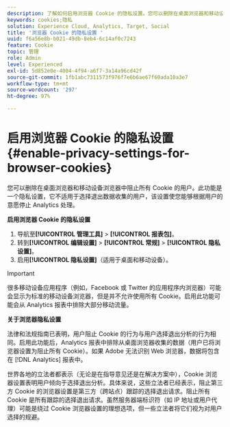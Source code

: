 ```yaml
---
description: 了解如何启用浏览器 Cookie 的隐私设置。您可以删除在桌面浏览器和移动设备浏览器中阻止所有 Cookie 的用户。
keywords: cookies;隐私
solution: Experience Cloud, Analytics, Target, Social
title: '浏览器 Cookie 的隐私设置 '
uuid: f6a56e8b-b021-49db-8eb4-6c14af0c7243
feature: Cookie
topic: 管理
role: Admin
level: Experienced
exl-id: 5d852e0e-4004-4f94-a6f7-3a14a96cd42f
source-git-commit: 1fb1abc7311573f976f7e6b6ae67f60ada10a3e7
workflow-type: tm+mt
source-wordcount: '297'
ht-degree: 97%

---
```


# 启用浏览器 Cookie 的隐私设置{#enable-privacy-settings-for-browser-cookies}

您可以删除在桌面浏览器和移动设备浏览器中阻止所有 Cookie 的用户。此功能是一个隐私设置，它不适用于选择退出数据收集的用户，该设置使您能够根据用户的意愿停止 Analytics 处理。

**启用浏览器 Cookie 的隐私设置**

1. 导航至&#x200B;**[!UICONTROL 管理工具]** > **[!UICONTROL 报表包]**。
1. 转到&#x200B;**[!UICONTROL 编辑设置]** > **[!UICONTROL 常规]** > **[!UICONTROL 隐私设置]**。
1. 启用&#x200B;**[!UICONTROL 隐私设置]**（适用于桌面和移动设备）。

>[!IMPORTANT]
>
>很多移动设备应用程序（例如，Facebook 或 Twitter 的应用程序内浏览器）可能会显示为标准的移动设备浏览器，但是并不允许使用所有 Cookie。启用此功能可能会从 Analytics 报表中排除大部分移动流量。

**关于浏览器隐私设置**

法律和法规指南已表明，用户阻止 Cookie 的行为与用户选择退出分析的行为相同。启用此功能后，Analytics 报表中排除从桌面浏览器收集的数据（用户已将浏览器设置为阻止所有 Cookie）。如果 Adobe 无法识别 Web 浏览器，数据将包含在 [!DNL Analytics] 报表中。

世界各地的立法者都表示（无论是在指导意见还是在解决方案中），Cookie 浏览器设置表明用户倾向于选择退出分析。具体来说，这些立法者已经表示，阻止第三方 Cookie 的浏览器设置是第三方（跨站点）跟踪的选择退出请求。阻止所有 Cookie 是所有跟踪的选择退出请求。虽然服务器端标识符（如 IP 地址或用户代理）可能是绕过 Cookie 浏览器设置的理想选项，但一些立法者将它们视为对用户选择的规避。
